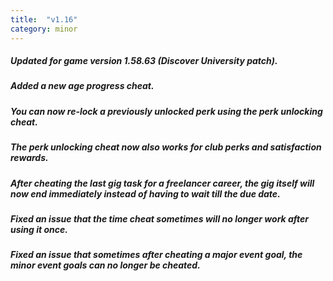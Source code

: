 ```yaml
---
title:  "v1.16"
category: minor
---
```

##### Updated for game version 1.58.63 (Discover University patch).
##### Added a new age progress cheat.
##### You can now re-lock a previously unlocked perk using the perk unlocking cheat.
##### The perk unlocking cheat now also works for club perks and satisfaction rewards.
##### After cheating the last gig task for a freelancer career, the gig itself will now end immediately instead of having to wait till the due date.
##### Fixed an issue that the time cheat sometimes will no longer work after using it once.
##### Fixed an issue that sometimes after cheating a major event goal, the minor event goals can no longer be cheated.
